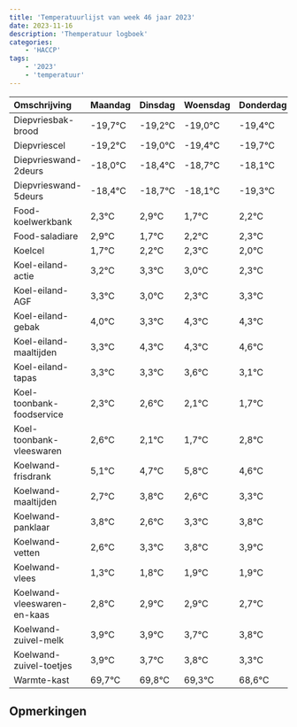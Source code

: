 ```yaml
---
title: 'Temperatuurlijst van week 46 jaar 2023'
date: 2023-11-16
description: 'Themperatuur logboek'
categories:
    - 'HACCP'
tags:
    - '2023'
    - 'temperatuur'
---
```

|Omschrijving|Maandag|Dinsdag|Woensdag|Donderdag|Vrijdag|Zaterdag|Zondag|
|:---|:---|:---|:---|:---|:---|:---|:---|
|Diepvriesbak-brood|-19,7°C|-19,2°C|-19,0°C|-19,4°C| | | |
|Diepvriescel|-19,2°C|-19,0°C|-19,4°C|-19,7°C| | | |
|Diepvrieswand-2deurs|-18,0°C|-18,4°C|-18,7°C|-18,1°C| | | |
|Diepvrieswand-5deurs|-18,4°C|-18,7°C|-18,1°C|-19,3°C| | | |
|Food-koelwerkbank|2,3°C|2,9°C|1,7°C|2,2°C| | | |
|Food-saladiare|2,9°C|1,7°C|2,2°C|2,3°C| | | |
|Koelcel|1,7°C|2,2°C|2,3°C|2,0°C| | | |
|Koel-eiland-actie|3,2°C|3,3°C|3,0°C|2,3°C| | | |
|Koel-eiland-AGF|3,3°C|3,0°C|2,3°C|3,3°C| | | |
|Koel-eiland-gebak|4,0°C|3,3°C|4,3°C|4,3°C| | | |
|Koel-eiland-maaltijden|3,3°C|4,3°C|4,3°C|4,6°C| | | |
|Koel-eiland-tapas|3,3°C|3,3°C|3,6°C|3,1°C| | | |
|Koel-toonbank-foodservice|2,3°C|2,6°C|2,1°C|1,7°C| | | |
|Koel-toonbank-vleeswaren|2,6°C|2,1°C|1,7°C|2,8°C| | | |
|Koelwand-frisdrank|5,1°C|4,7°C|5,8°C|4,6°C| | | |
|Koelwand-maaltijden|2,7°C|3,8°C|2,6°C|3,3°C| | | |
|Koelwand-panklaar|3,8°C|2,6°C|3,3°C|3,8°C| | | |
|Koelwand-vetten|2,6°C|3,3°C|3,8°C|3,9°C| | | |
|Koelwand-vlees|1,3°C|1,8°C|1,9°C|1,9°C| | | |
|Koelwand-vleeswaren-en-kaas|2,8°C|2,9°C|2,9°C|2,7°C| | | |
|Koelwand-zuivel-melk|3,9°C|3,9°C|3,7°C|3,8°C| | | |
|Koelwand-zuivel-toetjes|3,9°C|3,7°C|3,8°C|3,3°C| | | |
|Warmte-kast|69,7°C|69,8°C|69,3°C|68,6°C| | | |

## Opmerkingen


